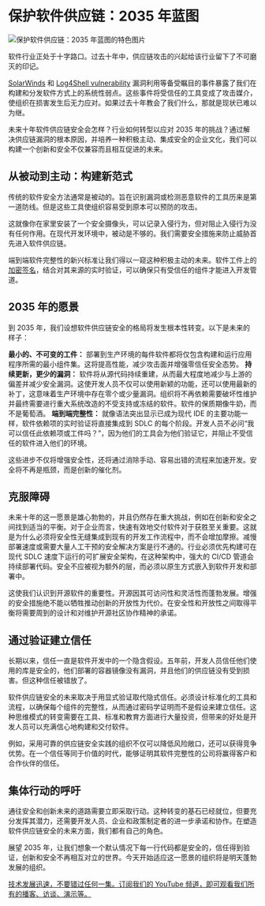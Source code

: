 # 保护软件供应链：2035 年蓝图

![保护软件供应链：2035 年蓝图的特色图片](https://cdn.thenewstack.io/media/2025/01/19d95e91-security-1024x576.jpg)

软件行业正处于十字路口。过去十年中，供应链攻击的兴起给该行业留下了不可磨灭的印记。

[SolarWinds](https://thenewstack.io/solarwinds-the-worlds-biggest-security-failure-and-open-sources-better-answer/) 和 [Log4Shell vulnerability](https://thenewstack.io/log4shell-hacks-on-and-on/) 漏洞利用等备受瞩目的事件暴露了我们在构建和分发软件方式上的系统性弱点。这些事件将受信任的工具变成了攻击媒介，使组织在损害发生后无力应对。如果过去十年教会了我们什么，那就是现状已难以为继。

未来十年软件供应链安全会怎样？行业如何转型以应对 2035 年的挑战？通过解决供应链漏洞的根本原因，并培养一种积极主动、集成安全的企业文化，我们可以构建一个创新和安全不仅兼容而且相互促进的未来。

## 从被动到主动：构建新范式

传统的软件安全方法通常是被动的。旨在识别漏洞或检测恶意软件的工具历来是第一道防线。但是这些工具使组织容易受到原本可以预防的攻击。

这就像你在家里安装了一个安全摄像头，可以记录入侵行为，但对阻止入侵行为没有任何作用。在现代开发环境中，被动是不够的。我们需要安全措施来防止威胁首先进入软件供应链。

端到端软件完整性的新兴标准让我们得以一窥这种积极主动的未来。软件工件上的[加密签名](https://thenewstack.io/cryptographic-keys-in-a-cloud-native-environment/)，结合对其来源的实时验证，可以确保只有受信任的组件才能进入开发管道。

## 2035 年的愿景

到 2035 年，我们设想软件供应链安全的格局将发生根本性转变。以下是未来的样子：

**最小的、不可变的工件：** 部署到生产环境的每件软件都将仅包含构建和运行应用程序所需的最小组件集。这将提高性能，减少攻击面并增强零信任安全态势。
**持续更新，更少的漏洞：** 软件将从源代码持续重建，从而最大程度地减少与上游的偏差并减少安全漏洞。这使开发人员不仅可以使用新颖的功能，还可以使用最新的补丁，这意味着生产环境中存在零个或少量漏洞。组织将不再依赖需要破坏性维护并最终需要进行重大系统改造的不受支持或冻结的软件。软件的保质期像牛奶，而不是葡萄酒。
**端到端完整性：** 就像语法突出显示已成为现代 IDE 的主要功能一样，软件依赖项的实时验证将直接集成到 SDLC 的每个阶段。开发人员不必问“我可以信任此依赖项或工件吗？”，因为他们的工具会为他们验证它，并阻止不受信任的软件进入他们的环境。

这些进步不仅将增强安全性，还将通过消除手动、容易出错的流程来加速开发。安全将不再是瓶颈，而是创新的催化剂。

## 克服障碍

未来十年的这一愿景是雄心勃勃的，并且仍然存在重大挑战，例如在创新和安全之间找到适当的平衡。对于企业而言，快速有效地交付软件对于获胜至关重要。这就是为什么必须将安全性无缝集成到现有的开发工作流程中，而不会增加摩擦。减慢部署速度或需要大量人工干预的安全解决方案是行不通的。行业必须优先构建可在现代 SDLC 速度下运行的可扩展安全架构，在这种架构中，强大的 CI/CD 管道会持续部署代码。安全不应被视为额外的层，而必须以原生方式嵌入到软件开发和部署中。

这使我们认识到开源软件的重要性。开源因其可访问性和灵活性而蓬勃发展。增强的安全措施绝不能以牺牲推动创新的开放性为代价。在安全性和开放性之间取得平衡将需要周到的设计和对维护开源社区协作精神的承诺。

## 通过验证建立信任
长期以来，信任一直是软件开发中的一个隐含假设。五年前，开发人员信任他们使用的库是安全的，他们部署的容器镜像没有漏洞，并且他们的供应链没有受到损害。但这种信任被错放了。

软件供应链安全的未来取决于用显式验证取代隐式信任。必须设计标准化的工具和流程，以确保每个组件的完整性，从而通过密码学证明而不是假设来建立信任。这种思维模式的转变需要在工具、标准和教育方面进行大量投资，但带来的好处是开发人员可以充满信心地构建和交付软件。

例如，采用可靠的供应链安全实践的组织不仅可以降低风险敞口，还可以获得竞争优势。在一个信任等同于价值的时代，能够证明其软件完整性的公司将赢得客户和合作伙伴的信任。

## 集体行动的呼吁

通往安全和创新未来的道路需要立即采取行动。这种转变的基石已经就位，但要充分发挥其潜力，还需要开发人员、企业和政策制定者的进一步承诺和协作。在塑造软件供应链安全的未来方面，我们都有自己的角色。

展望 2035 年，让我们想象一个默认情况下每一行代码都是安全的，信任得到验证，创新和安全不再相互对立的世界。今天开始适应这一愿景的组织将是明天蓬勃发展的组织。

[技术发展迅速，不要错过任何一集。订阅我们的 YouTube 频道，即可观看我们所有的播客、访谈、演示等。](https://youtube.com/thenewstack?sub_confirmation=1)